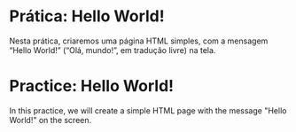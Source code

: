# Prática: Hello World!

Nesta prática, criaremos uma página HTML simples, com a mensagem “Hello World!” (“Olá, mundo!”, em tradução livre) na tela.

# Practice: Hello World!

In this practice, we will create a simple HTML page with the message "Hello World!" on the screen.
